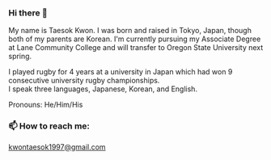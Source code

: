### Hi there 👋

<!--
**tkwonn/tkwonn** is a ✨ _special_ ✨ repository because its `README.md` (this file) appears on your GitHub profile.

Here are some ideas to get you started:

- 🔭 I’m currently working on ...
- 🌱 I’m currently learning ...
- 👯 I’m looking to collaborate on ...
- 🤔 I’m looking for help with ...
- 💬 Ask me about ...
- 📫 How to reach me: ...
- 😄 Pronouns: ...
- ⚡ Fun fact: ...
-->

My name is Taesok Kwon. I was born and raised in Tokyo, Japan, though both of my parents are Korean. I'm currently pursuing my Associate Degree at Lane Community College and will transfer to Oregon State University next spring.  
  
I played rugby for 4 years at a university in Japan which had won 9 consecutive university rugby championships.  
I speak three languages, Japanese, Korean, and English.

Pronouns: He/Him/His


### 📫 How to reach me:

kwontaesok1997@gmail.com


